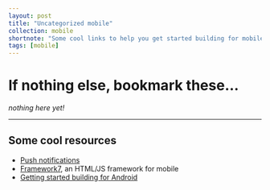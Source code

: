 ```yaml
---
layout: post
title: "Uncategorized mobile"
collection: mobile
shortnote: "Some cool links to help you get started building for mobile."
tags: [mobile]
---
```


# If nothing else, bookmark these...
*nothing here yet!*

<hr>

## Some cool resources
* [Push notifications](https://www.pushwoosh.com/)
* [Framework7](http://framework7.io/), an HTML/JS framework for mobile
* [Getting started building for Android](https://developer.android.com/training/index.html)
